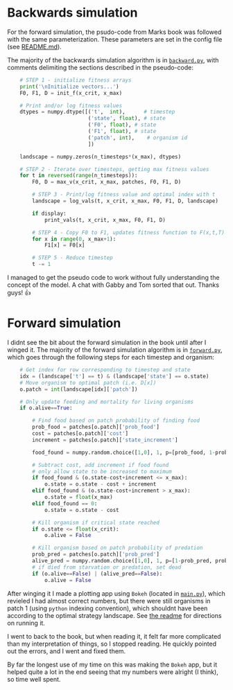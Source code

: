 # Backwards simulation

For the forward simulation, the psudo-code from Marks book was followed with the same parameterization. These parameters are set in the config file (see [README.md](README.md)).

The majority of the backwards simulation algorithm is in [`backward.py`](backward.py), with comments delimiting the sections described in the pseudo-code:

```python
    # STEP 1 - initialize fitness arrays
    print('\nInitialize vectors...')
    F0, F1, D = init_f(x_crit, x_max)

    # Print and/or log fitness values
    dtypes = numpy.dtype([('t',  int),      # timestep
                          ('state', float), # state
                          ('F0', float), # state
                          ('F1', float), # state
                          ('patch', int),    # organism id
                          ])

    landscape = numpy.zeros(n_timesteps*(x_max), dtypes)

    # STEP 2 - Iterate over timesteps, getting max fitness values
    for t in reversed(range(n_timesteps)):
        F0, D = max_v(x_crit, x_max, patches, F0, F1, D)

        # STEP 3 - Print/log fitness value and optimal index with t
        landscape = log_vals(t, x_crit, x_max, F0, F1, D, landscape)

        if display:
            print_vals(t, x_crit, x_max, F0, F1, D)

        # STEP 4 - Copy F0 to F1, updates fitness function to F(x,t,T)
        for x in range(0, x_max+1):
            F1[x] = F0[x]

        # STEP 5 - Reduce timestep
        t -= 1
```

I managed to get the pseudo code to work without fully understanding the concept of the model. A chat with Gabby and Tom sorted that out. Thanks guys! :thumbsup:


# Forward simulation

I didnt see the bit about the forward simulation in the book until after I winged it. The majority of the forward simulation algorithm is in [`forward.py`](forward.py), which goes through the following steps for each timestep and organism: 

```python
    # Get index for row corresponding to timestep and state
    idx = (landscape['t'] == t) & (landscape['state'] == o.state)
    # Move organism to optimal patch (i.e. D[x])
    o.patch = int(landscape[idx]['patch'])

    # Only update feeding and mortality for living organisms
    if o.alive==True:

        # Find food based on patch probability of finding food
        prob_food = patches[o.patch]['prob_food']
        cost = patches[o.patch]['cost']
        increment = patches[o.patch]['state_increment']

        food_found = numpy.random.choice([1,0], 1, p=[prob_food, 1-prob_food])

        # Subtract cost, add increment if food found
        # only allow state to be increased to maximum
        if food_found & (o.state-cost+increment <= x_max):
            o.state = o.state - cost + increment
        elif food_found & (o.state-cost+increment > x_max):
            o.state = float(x_max)
        elif food_found == 0:
            o.state = o.state - cost

        # Kill organism if critical state reached
        if o.state <= float(x_crit):
            o.alive = False

        # Kill organism based on patch probability of predation
        prob_pred = patches[o.patch]['prob_pred']
        alive_pred = numpy.random.choice([1,0], 1, p=[1-prob_pred, prob_pred])
        # if died from starvation or predation, set dead
        if (o.alive==False) | (alive_pred==False):
            o.alive = False
```

After winging it I made a plotting app using `Bokeh` (located in [`main.py`](main.py)), which revieled I had almost correct numbers, but there were still organisms in patch 1 (using `python` indexing convention), which shouldnt have been according to the optimal strategy landscape. See [the readme](README.md#visualizing-with-bokeh) for directions on running it.

I went to back to the book, but when reading it, it felt far more complicated than my interpretation of things, so I stopped reading. He quickly pointed out the errors, and I went and fixed them.

By far the longest use of my time on this was making the `Bokeh` app, but it helped quite a lot in the end seeing that my numbers were alright (I think), so time well spent. 

